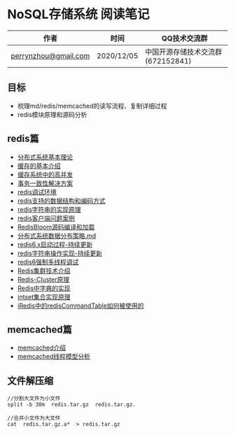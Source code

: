 # NoSQL存储系统 阅读笔记

| 作者 | 时间 |QQ技术交流群 |
| ------ | ------ |------ |
| perrynzhou@gmail.com |2020/12/05 |中国开源存储技术交流群(672152841) |


## 目标

- 梳理md/redis/memcached的读写流程、复制详细过程
- redis模块原理和源码分析


## redis篇
- [分布式系统基本理论](./document/md/redis/分布式系统基本理论.md)
- [缓存的基本介绍](./document/md/redis/缓存的基本介绍.md)
- [缓存系统中的高并发](./document/md/redis/缓存系统中的高并发.md)
- [事务一致性解决方案](./document/md/redis/2020-11-04-事务一致性解决方案.md)
- [redis调试环境](./document/md/redis/redis源码调试环境.md)
- [redis支持的数据结构和编码方式](./document/md/redis/redis支持的几种数据结构和编码方式.md)
- [redis字符串的实现原理](./document/md/redis/redis字符串的实现原理.md)
- [redis客户端问题案例](./document/md/redis/Redis客户端问题案例.md)
- [RedisBloom源码编译和加载](./document/md/redis/2020-11-11-redisbloom源码编译和加载.md)
- [分布式系统数据分布策略.md](./document/md/redis/2020-11-24-分布式系统数据分布策略.md)
- [redis6.x启动过程-持续更新](./document/md/redis/redis6.x启动过程.md)
- [redis字符串操作实现-持续更新](./document/md/redis/2020-12-02-redis字符串操作实现.md)
- [redis6强制多线程调试](./document/md/redis/2020-12-04-Redis6强制多线程调试.md)
- [Redis集群技术介绍](./document/md/redis/2020-12-05-Redis集群技术介绍.md)
- [Redis-Cluster原理](./document/md/redis/2020-12-07-Redis-Cluster原理.md)
- [Redis中字典的实现](./document/md/redis/2020-12-15-Redis中字典的实现.md)
- [intset集合实现原理](./document/md/redis/2020-12-16-intset集合实现原理.md)
- [iRedis中的redisCommandTable如何被使用的](./document/md/redis/Redis中的redisCommandTable如何被使用的.md)



## memcached篇
- [memcached介绍](./document/md/memcached/memcached基本介绍.md)
- [memcached线程模型分析](./document/md/memcached/memcached线程模型分析.md)
  


## 文件解压缩

```
//分割大文件为小文件
split -b 30m  redis.tar.gz  redis.tar.gz.  

//合并小文件为大文件
cat  redis.tar.gz.a*  > redis.tar.gz
```